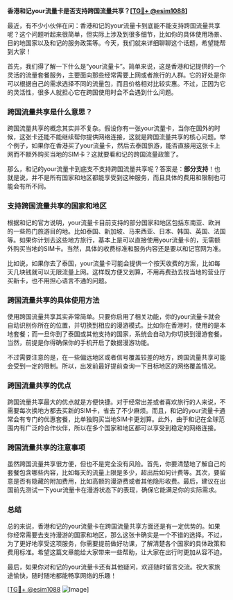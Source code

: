 **香港和记your流量卡是否支持跨国流量共享？[[TG💪+ @esim1088](https://t.me/s/esim1088)]**

最近，有不少小伙伴在问：香港和记的your流量卡到底能不能支持跨国流量共享呢？这个问题听起来很简单，但实际上涉及到很多细节，比如你的具体使用场景、目的地国家以及和记的服务政策等。今天，我们就来详细聊聊这个话题，希望能帮到大家！

首先，我们得了解一下什么是“your流量卡”。简单来说，这是香港和记提供的一个灵活的流量套餐服务，主要面向那些经常需要上网或者旅行的人群。它的好处是你可以根据自己的需求选择不同的流量包，而且价格相对比较实惠。不过，正因为它的灵活性，很多人就担心它在跨国使用时会不会遇到什么问题。

### **跨国流量共享是什么意思？**

跨国流量共享的概念其实并不复杂。假设你有一张your流量卡，当你在国外的时候，这张卡还能不能继续帮你提供网络连接，这就是跨国流量共享的核心问题。举个例子，如果你在香港买了your流量卡，然后去泰国旅游，能否直接用这张卡上网而不额外购买当地的SIM卡？这就要看和记的跨国流量政策了。

那么，和记的your流量卡到底支不支持跨国流量共享呢？答案是：**部分支持**！也就是说，并不是所有国家和地区都能享受到这种服务，而且具体的费用和限制也可能会有所不同。

### **支持跨国流量共享的国家和地区**

根据和记的官方说明，your流量卡目前支持的部分国家和地区包括东南亚、欧洲的一些热门旅游目的地。比如泰国、新加坡、马来西亚、日本、韩国、英国、法国等。如果你计划去这些地方旅行，基本上是可以直接使用your流量卡的，无需额外购买当地的SIM卡。当然，具体的收费标准和服务内容还是要以和记官网为准。

比如说，如果你去了泰国，your流量卡可能会提供一个按天收费的方案，比如每天几块钱就可以无限流量上网。这样既方便又划算，不用再费劲去找当地的营业厅买新卡，也不用担心语言不通的问题。

### **跨国流量共享的具体使用方法**

使用跨国流量共享其实非常简单。只要你启用了相关功能，你的your流量卡就会自动识别你所在的位置，并切换到相应的漫游模式。比如你在香港时，使用的是本地套餐；而一旦你到了泰国或其他支持的国家，系统会自动为你切换到漫游套餐。当然，前提是你得确保你的手机开启了数据漫游功能。

不过需要注意的是，在一些偏远地区或者信号覆盖较差的地方，跨国流量共享可能会受到一定的限制。所以，出发前最好提前查询一下目标地区的网络覆盖情况。

### **跨国流量共享的优点**

跨国流量共享最大的优点就是方便快捷。对于经常出差或者喜欢旅行的人来说，不需要每次换地方都去买新的SIM卡，省去了不少麻烦。而且，和记的your流量卡通常会有专门的优惠套餐，比单独购买当地SIM卡更划算。此外，由于和记在全球范围内有广泛的合作伙伴，所以在多个国家和地区都可以享受到稳定的网络连接。

### **跨国流量共享的注意事项**

虽然跨国流量共享很方便，但也不是完全没有风险。首先，你要清楚地了解自己的套餐包含哪些内容，比如每天的流量上限是多少，超出后如何计费等。其次，要留意是否有隐藏的附加费用，比如高额的漫游费或者其他隐形收费。最后，建议在出国前先测试一下your流量卡在漫游状态下的表现，确保它能满足你的实际需求。

### **总结**

总的来说，香港和记的your流量卡在跨国流量共享方面还是有一定优势的。如果你经常需要去支持漫游的国家和地区，那么这张卡确实是一个不错的选择。不过，为了更好地享受这项服务，你需要提前做好功课，了解清楚各个国家的具体政策和费用标准。希望这篇文章能给大家带来一些帮助，让大家在出行时更加从容不迫。

最后，如果你对和记的your流量卡还有其他疑问，欢迎随时留言交流。祝大家旅途愉快，随时随地都能畅享网络的乐趣！

[[TG💪+ @esim1088](https://t.me/s/esim1088) ![Image](https://i.postimg.cc/4NQfJmqS/Snipaste-2025-05-13-00-14-12.png)]